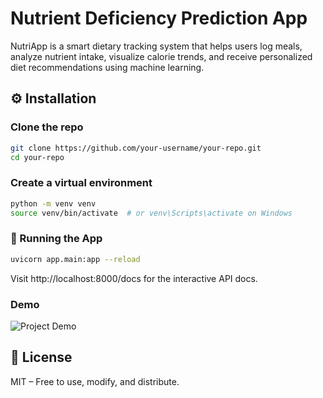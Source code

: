 # Nutrient Deficiency Prediction App

NutriApp is a smart dietary tracking system that helps users log meals, analyze nutrient intake, visualize calorie trends, and receive personalized diet recommendations using machine learning.

## ⚙️ Installation

### Clone the repo

```bash
git clone https://github.com/your-username/your-repo.git
cd your-repo

```

### Create a virtual environment

```bash
python -m venv venv
source venv/bin/activate  # or venv\Scripts\activate on Windows

```

### 🚀 Running the App

```bash
uvicorn app.main:app --reload
```

Visit http://localhost:8000/docs for the interactive API docs.


### Demo

![Project Demo](assets/project-short-demo.gif)

## 📄 License
MIT – Free to use, modify, and distribute.
